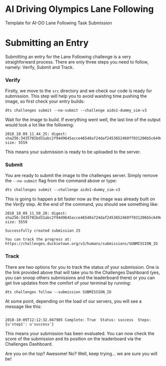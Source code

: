 # AI Driving Olympics Lane Following
Template for AI-DO Lane Following Task Submission 


# Submitting an Entry
Submitting an entry for the Lane Following challenge is a very straighforward process. 
There are only three steps you need to follow, namely: Verify, Submit and Track.

### Verify
Firstly, we move to the `src` directory and we check our code is ready for submission.
This step will help you to avoid waisting time pushing the image, so first check your entry builds:

``dts challenges submit --no-submit --challenge aido1-dummy_sim-v3``

Wait for the image to build. If everything went well, the last line of the output would look a lot like the following:

```
2018_10_09_11_44_25: digest: sha256:3435701bd31abc2f94d9645acce46540a724daf2453652460ff031206b5c649d size: 5559
```

This means your submission is ready to be uploaded to the server.

### Submit
You are ready to submit the image to the challenges server. 
Simply remove the `--no-submit` flag from the command above or type:

`dts challenges submit --challenge aido1-dummy_sim-v3`

This is going to happen a bit faster now as the image was already built on the *Verify* step.
At the end of the command, you should see something like:

```
2018_10_09_11_50_28: digest: sha256:3435701bd31abc2f94d9645acce46540a724daf2453652460ff031206b5c649d size: 5559

Successfully created submission 25

You can track the progress at: https://challenges.duckietown.org/v3/humans/submissions/SUBMISSION_ID
```

### Track
There are two options for you to track the status of your submission.
One is the link provided above that will take you to the Challenges Dashboard (yes, you can snoop others submissions and the leaderboard there) or you can get live updates from the comfort of your terminal by running:

```dts challenges follow --submission SUBMISSION_ID```

At some point, depending on the load of our servers, you will see a message like this:

```

2018-10-09T12:12:32.047985 Complete: True  Status: success  Steps: {u'step1': u'success'}

```
This means your submission has been evaluated.
You can now check the score of the submission and its position on the leaderboard via the Challenges Dashboard. 

Are you on the top? Awesome! No? Well, keep trying... we are sure you will be!




